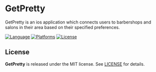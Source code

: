 # GetPretty

GetPretty is an ios application which connects users to barbershops and salons in their area
based on their specified preferences.

[![Language](https://img.shields.io/badge/language-Swift%204.1.2-orange.svg)](https://swift.org)
[![Platforms](https://img.shields.io/badge/platform-ios-lightgrey.svg)](https://swift.org/about/#platform-support)
[![License](https://img.shields.io/github/license/dwil2444/GetPretty.svg?style=flat)](https://github.com/dwil2444/GetPretty/blob/master/LICENSE)

## License
**GetPretty** is released under the MIT license. See [LICENSE](https://github.com/dwil2444/GetPretty/blob/master/LICENSE) for details.
